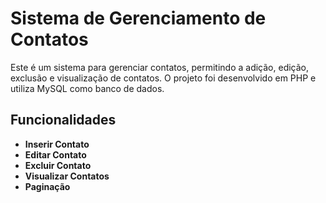 # Sistema de Gerenciamento de Contatos

Este é um sistema para gerenciar contatos, permitindo a adição, edição, exclusão e visualização de contatos. O projeto foi desenvolvido em PHP e utiliza MySQL como banco de dados.

## Funcionalidades

- **Inserir Contato**
- **Editar Contato**
- **Excluir Contato**
- **Visualizar Contatos**
- **Paginação**

